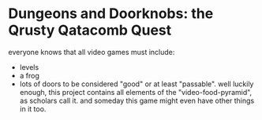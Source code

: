 # Dungeons and Doorknobs: the Qrusty Qatacomb Quest
everyone knows that all video games must include:
* levels
* a frog
* lots of doors
to be considered "good" or at least "passable". well luckily enough, this project contains all elements of the "video-food-pyramid", as scholars call it. and someday this game might even have other things in it too.
